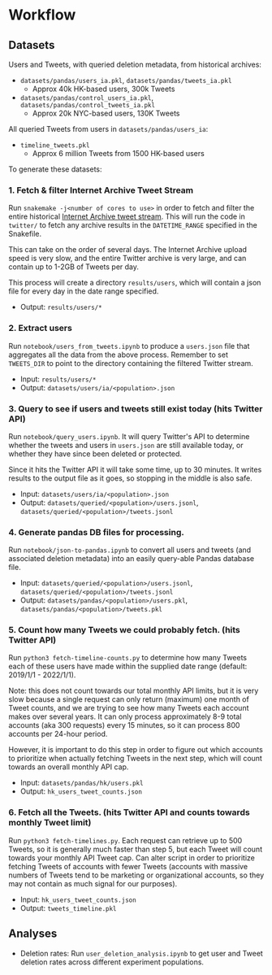 # Workflow

## Datasets

Users and Tweets, with queried deletion metadata, from historical archives:
 * `datasets/pandas/users_ia.pkl`, `datasets/pandas/tweets_ia.pkl`
   * Approx 40k HK-based users, 300k Tweets
 * `datasets/pandas/control_users_ia.pkl`, `datasets/pandas/control_tweets_ia.pkl`
   * Approx 20k NYC-based users, 130K Tweets

All queried Tweets from users in `datasets/pandas/users_ia`:
 * `timeline_tweets.pkl`
   * Approx 6 million Tweets from 1500 HK-based users

To generate these datasets:

### 1. Fetch & filter Internet Archive Tweet Stream

Run `snakemake -j<number of cores to use>` in order to fetch and filter the entire historical [Internet Archive tweet stream](https://archive.org/details/twitterstream). This will run the code in `twitter/` to fetch any archive results in the `DATETIME_RANGE` specified in the Snakefile.

This can take on the order of several days. The Internet Archive upload speed is very slow, and the entire Twitter archive is very large, and can contain up to 1-2GB of Tweets per day.

This process will create a directory `results/users`, which will contain a json file for every day in the date range specified.
* Output: `results/users/*`

### 2. Extract users

Run `notebook/users_from_tweets.ipynb` to produce a `users.json` file that aggregates all the data from the above process. Remember to set `TWEETS_DIR` to point to the directory containing the filtered Twitter stream.
* Input: `results/users/*`
* Output: `datasets/users/ia/<population>.json`

### 3. Query to see if users and tweets still exist today (hits Twitter API)

Run `notebook/query_users.ipynb`. It will query Twitter's API to determine whether the tweets and users in `users.json` are still available today, or whether they have since been deleted or protected.

Since it hits the Twitter API it will take some time, up to 30 minutes. It writes results to the output file as it goes, so stopping in the middle is also safe.

* Input: `datasets/users/ia/<population>.json`
* Output: `datasets/queried/<population>/users.jsonl`, `datasets/queried/<population>/tweets.jsonl`

### 4. Generate pandas DB files for processing.

Run `notebook/json-to-pandas.ipynb` to convert all users and tweets (and associated deletion metadata) into an easily query-able Pandas database file.

* Input: `datasets/queried/<population>/users.jsonl`, `datasets/queried/<population>/tweets.jsonl`
* Output: `datasets/pandas/<population>/users.pkl`, `datasets/pandas/<population>/tweets.pkl`

### 5. Count how many Tweets we could probably fetch. (hits Twitter API)

Run `python3 fetch-timeline-counts.py` to determine how many Tweets each of these users have made within the supplied date range (default: 2019/1/1 - 2022/1/1).

Note: this does not count towards our total monthly API limits, but it is very slow because a single request can only return (maximum) one month of Tweet counts, and we are trying to see how many Tweets each account makes over several years. It can only process approximately 8-9 total accounts (aka 300 requests) every 15 minutes, so it can process 800 accounts per 24-hour period.

However, it is important to do this step in order to figure out which accounts to prioritize when actually fetching Tweets in the next step, which will count towards an overall monthly API cap.
* Input: `datasets/pandas/hk/users.pkl`
* Output: `hk_users_tweet_counts.json`

### 6. Fetch all the Tweets. (hits Twitter API and counts towards monthly Tweet limit)

Run `python3 fetch-timelines.py`. Each request can retrieve up to 500 Tweets, so it is generally much faster than step 5, but each Tweet will count towards your monthly API Tweet cap. Can alter script in order to prioritize fetching Tweets of accounts with fewer Tweets (accounts with massive numbers of Tweets tend to be marketing or organizational accounts, so they may not contain as much signal for our purposes).

* Input: `hk_users_tweet_counts.json`
* Output: `tweets_timeline.pkl`

## Analyses

* Deletion rates: Run `user_deletion_analysis.ipynb` to get user and Tweet deletion rates across different experiment populations.
